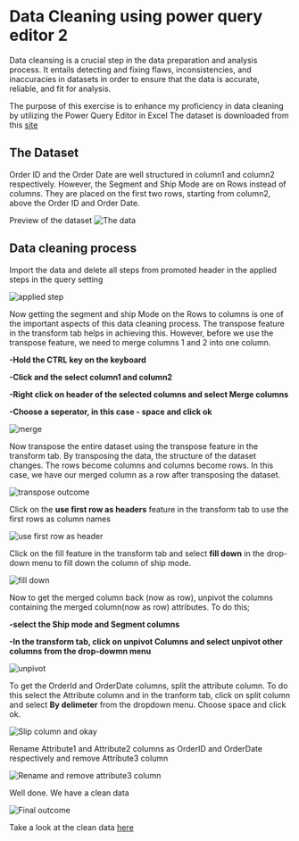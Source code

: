 # Data Cleaning using power query editor 2

Data cleansing is a crucial step in the data preparation and analysis process. It entails detecting and fixing flaws, inconsistencies, and inaccuracies in datasets in order to ensure that the data is accurate, reliable, and fit for analysis.

The purpose of this exercise is to enhance my proficiency in data cleaning by utilizing the Power Query Editor in Excel
The dataset is downloaded from this [site](https://foresightbi.com.ng/microsoft-power-bi/dirty-data-samples-to-practice-on/)

## The Dataset
Order ID and the Order Date are well structured in column1 and column2 respectively. However, the Segment and Ship Mode are on Rows instead of columns. They are placed on the first two rows, starting from column2, above the Order ID and Order Date. 

Preview of the dataset
![The data](https://github.com/dannieRope/Data_Cleaning_Using_Excels-_Power_Query_Editor2/assets/132214828/89c62d71-543e-4413-a2c5-5a2fd62eba98)

## Data cleaning process

Import the data and delete all steps from promoted header in the applied steps in the query setting

![applied step](https://github.com/dannieRope/Data_Cleaning_Using_Excels-_Power_Query_Editor2/assets/132214828/2c1244bd-66e2-4d33-b9c3-68c98d4c1fda)

Now getting the segment and ship Mode on the Rows to columns is one of the important aspects of this data cleaning process.
The transpose feature in the transform tab helps in achieving this. However, before we use the transpose feature, we need to merge columns 1 and 2 into one column.

**-Hold the CTRL key on the keyboard**

**-Click and the select column1 and column2**

**-Right click on header of the selected columns and select Merge columns**

**-Choose a seperator, in this case - space and click ok**

![merge](https://github.com/dannieRope/Data_Cleaning_Using_Excels-_Power_Query_Editor2/assets/132214828/7bb57b06-3a53-4858-9b30-66e2b62b5d73)

Now transpose the entire dataset using the transpose feature in the transform tab. By transposing the data, the structure of the dataset changes. The rows become columns and columns become rows. In this case, we have our merged column as a row after transposing the dataset. 

![transpose outcome](https://github.com/dannieRope/Data_Cleaning_Using_Excels-_Power_Query_Editor2/assets/132214828/a4e9c4ae-e12a-4183-af5b-ec9eec7fe80f)


Click on the **use first row as headers** feature in the transform tab to use the first rows as column names

![use first row as header](https://github.com/dannieRope/Data_Cleaning_Using_Excels-_Power_Query_Editor2/assets/132214828/c9bd5836-75d6-416d-87b6-6216e9473e77)


Click on the fill feature in the transform tab and select **fill down** in the drop-down menu to fill down the column of ship mode.

![fill down](https://github.com/dannieRope/Data_Cleaning_Using_Excels-_Power_Query_Editor2/assets/132214828/7c789328-e90a-4201-b111-58c0c4d60898)


Now to get the merged column back (now as row), unpivot the columns containing the merged column(now as row) attributes. 
To do this; 

**-select the Ship mode and Segment columns**

**-In the transform tab, click on unpivot Columns and select unpivot other columns from the drop-dowmn menu**

![unpivot](https://github.com/dannieRope/Data_Cleaning_Using_Excels-_Power_Query_Editor2/assets/132214828/b24f5ee6-1f76-4edb-9c44-1e0f)

To get the OrderId and OrderDate columns, split the attribute column. To do this select the Attribute column and in the tranform tab, click on split column and select **By delimeter** from the dropdown menu. Choose space and click ok. 

![Slip column and okay](https://github.com/dannieRope/Data_Cleaning_Using_Excels-_Power_Query_Editor2/assets/132214828/9799069b-acb0-4a6d-9773-7c9ba3c53ead)

Rename Attribute1 and Attribute2 columns as OrderID and OrderDate respectively and remove Attribute3 column

![Rename and remove attribute3 column](https://github.com/dannieRope/Data_Cleaning_Using_Excels-_Power_Query_Editor2/assets/132214828/45ba5901-e5a2-4df4-8561-22ea874c1262)

Well done. We have a clean data 

![Final outcome](https://github.com/dannieRope/Data_Cleaning_Using_Excels-_Power_Query_Editor2/assets/132214828/ce0a3e8c-e91e-428b-992a-b3b22cc4f952)

Take a look at the clean data [here]()



